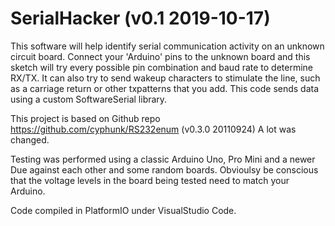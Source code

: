 # SerialHacker (v0.1 2019-10-17) 
 
 This software will help identify serial communication activity on 
 an unknown circuit board.  Connect your 'Arduino' pins to the unknown board 
 and this sketch will try every possible pin combination and baud rate to 
 determine RX/TX. 
 It can also try to send wakeup characters to stimulate the line, 
 such as a carriage return or other txpatterns that you add. This code sends data using a custom
 SoftwareSerial library. 

 This project is based on Github repo https://github.com/cyphunk/RS232enum  (v0.3.0 20110924)
 A lot was changed.
 
 Testing was performed using a classic Arduino Uno, Pro Mini and a newer Due against each other and some random boards.
 Obvioulsy be conscious that the voltage levels in the board being tested need to match your Arduino.
 
 Code compiled in PlatformIO under VisualStudio Code.
